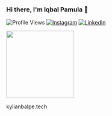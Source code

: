  ### Hi there, I'm Iqbal Pamula 👋
![Profile Views](https://komarev.com/ghpvc/?username=KylianBalpe)
[![Instagram](https://img.shields.io/badge/--linkedin?label=Instagram&logo=Instagram&style=social)](https://www.instagram.com/iqbalpamulaa/) 
[![LinkedIn](https://img.shields.io/badge/--linkedin?label=LinkedIn&logo=LinkedIn&style=social)](https://www.linkedin.com/in/iqbalpamula/) 

<p align="left">
<a href="https://github.com/KylianBalpe">
  <img height="180em" src="https://github-readme-stats-eight-theta.vercel.app/api/top-langs/?username=KylianBalpe&layout=compact&langs_count=6&theme=dark"/>
</a>
</p>

kylianbalpe.tech
